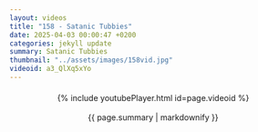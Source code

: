```yaml
---
layout: videos
title: "158 - Satanic Tubbies"
date: 2025-04-03 00:00:47 +0200
categories: jekyll update
summary: Satanic Tubbies
thumbnail: "../assets/images/158vid.jpg"
videoid: a3_QlXq5xYo
---
```


<div style="text-align: center; margin-top: 20px;">
  {% include youtubePlayer.html id=page.videoid %}
  <p style="margin-top: 15px; font-size: 1.2em; color: #333;">
    <p>{{ page.summary | markdownify }}</p>
  </p>
</div>
